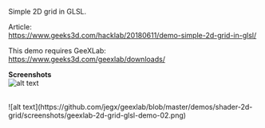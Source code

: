 
Simple 2D grid in GLSL.

Article:
<br>
https://www.geeks3d.com/hacklab/20180611/demo-simple-2d-grid-in-glsl/

This demo requires GeeXLab:
<br>
https://www.geeks3d.com/geexlab/downloads/


<b>Screenshots</b>
<br>
![alt text](https://github.com/jegx/geexlab/blob/master/demos/shader-2d-grid/screenshots/geexlab-2d-grid-glsl-demo-01.png)

<br>
![alt text](https://github.com/jegx/geexlab/blob/master/demos/shader-2d-grid/screenshots/geexlab-2d-grid-glsl-demo-02.png)


